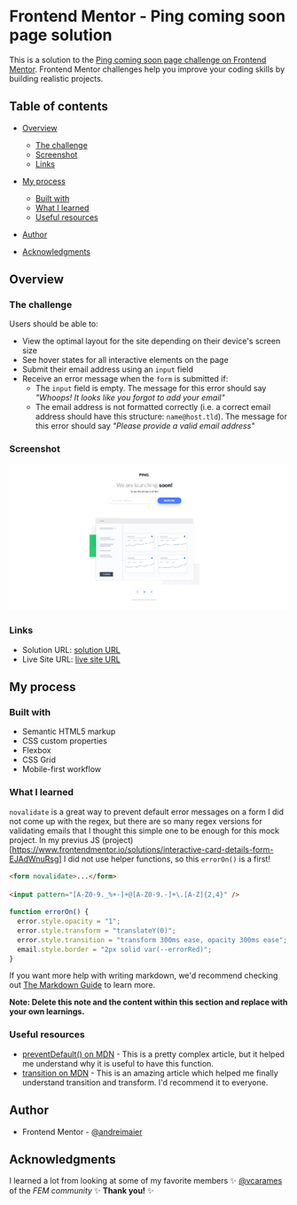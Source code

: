 # Frontend Mentor - Ping coming soon page solution

This is a solution to the [Ping coming soon page challenge on Frontend Mentor](https://www.frontendmentor.io/challenges/ping-single-column-coming-soon-page-5cadd051fec04111f7b848da). Frontend Mentor challenges help you improve your coding skills by building realistic projects.

## Table of contents

- [Overview](#overview)
  - [The challenge](#the-challenge)
  - [Screenshot](#screenshot)
  - [Links](#links)
- [My process](#my-process)

  - [Built with](#built-with)
  - [What I learned](#what-i-learned)
  - [Useful resources](#useful-resources)

- [Author](#author)
- [Acknowledgments](#acknowledgments)

## Overview

### The challenge

Users should be able to:

- View the optimal layout for the site depending on their device's screen size
- See hover states for all interactive elements on the page
- Submit their email address using an `input` field
- Receive an error message when the `form` is submitted if:
  - The `input` field is empty. The message for this error should say _"Whoops! It looks like you forgot to add your email"_
  - The email address is not formatted correctly (i.e. a correct email address should have this structure: `name@host.tld`). The message for this error should say _"Please provide a valid email address"_

### Screenshot

![Screenshot](./images/screenshot.png)

### Links

- Solution URL: [solution URL](https://www.frontendmentor.io/solutions/ping-single-column-coming-soon-page-EgapDlNyzI)
- Live Site URL: [live site URL](https://andreimaier.github.io/Bing-coming-soon/)

## My process

### Built with

- Semantic HTML5 markup
- CSS custom properties
- Flexbox
- CSS Grid
- Mobile-first workflow

### What I learned

`novalidate` is a great way to prevent default error messages on a form
I did not come up with the regex, but there are so many regex versions for validating emails that I thought this simple one to be enough for this mock project.
In my previus JS (project)[https://www.frontendmentor.io/solutions/interactive-card-details-form-EJAdWnuRsg] I did not use helper functions, so this `errorOn()` is a first!

```html
<form novalidate>...</form>

<input pattern="[A-Z0-9._%+-]+@[A-Z0-9.-]+\.[A-Z]{2,4}" />
```

```js
function errorOn() {
  error.style.opacity = "1";
  error.style.transform = "translateY(0)";
  error.style.transition = "transform 300ms ease, opacity 300ms ease";
  email.style.border = "2px solid var(--errorRed)";
}
```

If you want more help with writing markdown, we'd recommend checking out [The Markdown Guide](https://www.markdownguide.org/) to learn more.

**Note: Delete this note and the content within this section and replace with your own learnings.**

### Useful resources

- [preventDefault() on MDN](https://developer.mozilla.org/en-US/docs/Web/API/Event/preventDefault) - This is a pretty complex article, but it helped me understand why it is useful to have this function.
- [transition on MDN](https://developer.mozilla.org/en-US/docs/Web/CSS/transition) - This is an amazing article which helped me finally understand transition and transform. I'd recommend it to everyone.

## Author

- Frontend Mentor - [@andreimaier](https://www.frontendmentor.io/profile/andreimaier)

## Acknowledgments

I learned a lot from looking at some of my favorite members ✨ [@vcarames](https://www.frontendmentor.io/profile/vcarames) of the _FEM community_ ✨ **Thank you!** ✨
